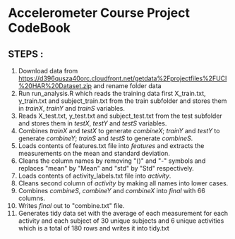 Accelerometer Course Project CodeBook
======================================
 
STEPS :
-------

1. Download data from https://d396qusza40orc.cloudfront.net/getdata%2Fprojectfiles%2FUCI%20HAR%20Dataset.zip and rename folder data  
2. Run  run_analysis.R which reads the training data first X_train.txt, y_train.txt and subject_train.txt from the train subfolder and stores them in *trainX*, *trainY* and *trainS* variables.       
3. Reads X_test.txt, y_test.txt and subject_test.txt from the test subfolder and stores them in *testX*, *testY* and *testS* variables.  
4. Combines *trainX* and *testX* to generate  *combineX*; *trainY* and *testY* to generate *combineY*; *trainS* and *testS* to generate *combineS*.  
5. Loads contents of features.txt file into *features* and extracts the measurements on the mean and standard deviation.
6. Cleans the column names by removing  "()" and "-" symbols and replaces "mean" by "Mean" and "std" by "Std" respectively.   
7. Loads contents of activity_labels.txt file into *activity*.  
8. Cleans second column of *activity* by making all names into lower cases. 
9. Combines *combineS*, *combineY* and *combineX* into *final* with 66 columns. 
10. Writes *final* out to "combine.txt" file.  
11. Generates tidy data set with the average of each measurement for each activity and each subject of 30 unique subjects and 6 unique activities which is a total of 180 rows and writes it into tidy.txt
 
